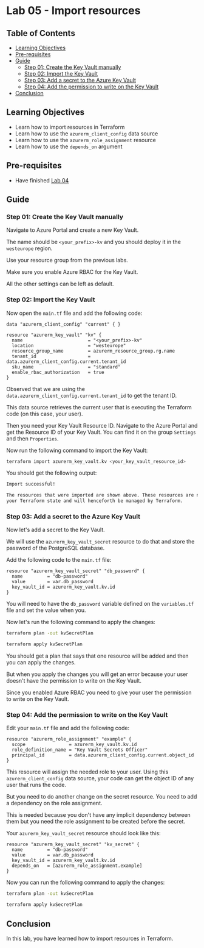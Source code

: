 # Lab 05 - Import resources

## Table of Contents

- [Learning Objectives](#learning-objectives)
- [Pre-requisites](#pre-requisites)
- [Guide](#guide)
  - [Step 01: Create the Key Vault manually](#step-01-create-the-key-vault-manually)
  - [Step 02: Import the Key Vault](#step-02-import-the-key-vault)
  - [Step 03: Add a secret to the Azure Key Vault](#step-03-add-a-secret-to-the-azure-key-vault)
  - [Step 04: Add the permission to write on the Key Vault](#step-04-add-the-permission-to-write-on-the-key-vault)
- [Conclusion](#conclusion)

## Learning Objectives

- Learn how to import resources in Terraform
- Learn how to use the `azurerm_client_config` data source
- Learn how to use the `azurerm_role_assignment` resource
- Learn how to use the `depends_on` argument

## Pre-requisites

- Have finished [Lab 04](lab04.md)

## Guide

### Step 01: Create the Key Vault manually

Navigate to Azure Portal and create a new Key Vault.

The name should be `<your_prefix>-kv` and you should deploy it in the `westeurope` region.

Use your resource group from the previous labs.

Make sure you enable Azure RBAC for the Key Vault.

All the other settings can be left as default.

### Step 02: Import the Key Vault

Now open the `main.tf` file and add the following code:

```hcl
data "azurerm_client_config" "current" { }

resource "azurerm_key_vault" "kv" {
  name                        = "<your_prefix>-kv"
  location                    = "westeurope"
  resource_group_name         = azurerm_resource_group.rg.name
  tenant_id                   = data.azurerm_client_config.current.tenant_id
  sku_name                    = "standard"
  enable_rbac_authorization   = true
}
```

Observed that we are using the `data.azurerm_client_config.current.tenant_id` to get the tenant ID.

This data source retrieves the current user that is executing the Terraform code (on this case, your user).

Then you need your Key Vault Resource ID. Navigate to the Azure Portal and get the Resource ID of your Key Vault. You can find it on the group `Settings` and then `Properties`.

Now run the following command to import the Key Vault:

```bash
terraform import azurerm_key_vault.kv <your_key_vault_resource_id>
```

You should get the following output:

```bash
Import successful!

The resources that were imported are shown above. These resources are now in
your Terraform state and will henceforth be managed by Terraform.
```

### Step 03: Add a secret to the Azure Key Vault

Now let's add a secret to the Key Vault.

We will use the `azurerm_key_vault_secret` resource to do that and store the password of the PostgreSQL database.

Add the following code to the `main.tf` file:

```hcl
resource "azurerm_key_vault_secret" "db_password" {
  name         = "db-password"
  value        = var.db_password
  key_vault_id = azurerm_key_vault.kv.id
}
```

You will need to have the `db_password` variable defined on the `variables.tf` file and set the value when you.

Now let's run the following command to apply the changes:

```bash
terraform plan -out kvSecretPlan

terraform apply kvSecretPlan
```

You should get a plan that says that one resource will be added and then you can apply the changes.

But when you apply the changes you will get an error because your user doesn't have the permission to write on the Key Vault.

Since you enabled Azure RBAC you need to give your user the permission to write on the Key Vault.

### Step 04: Add the permission to write on the Key Vault

Edit your `main.tf` file and add the following code:

```hcl
resource "azurerm_role_assignment" "example" {
  scope                = azurerm_key_vault.kv.id
  role_definition_name = "Key Vault Secrets Officer"
  principal_id         = data.azurerm_client_config.current.object_id
}
```

This resource will assign the needed role to your user. Using this `azurerm_client_config` data source, your code can get the object ID of any user that runs the code.

But you need to do another change on the secret resource. You need to add a dependency on the role assignment.

This is needed because you don't have any implicit dependency between them but you need the role assignment to be created before the secret.

Your `azurerm_key_vault_secret` resource should look like this:

```hcl
resource "azurerm_key_vault_secret" "kv_secret" {
  name         = "db-password"
  value        = var.db_password
  key_vault_id = azurerm_key_vault.kv.id
  depends_on   = [azurerm_role_assignment.example]
}
```

Now you can run the following command to apply the changes:

```bash
terraform plan -out kvSecretPlan

terraform apply kvSecretPlan
```

## Conclusion

In this lab, you have learned how to import resources in Terraform.
